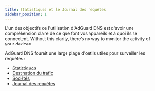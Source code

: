 ```yaml
---
title: Statistiques et le Journal des requêtes
sidebar_position: 1
---
```


L'un des objectifs de l'utilisation d'AdGuard DNS est d'avoir une compréhension claire de ce que font vos appareils et à quoi ils se connectent. Without this clarity, there’s no way to monitor the activity of your devices.

AdGuard DNS fournit une large plage d'outils utiles pour surveiller les requêtes :

- [Statistiques](/private-dns/statistics-and-log/statistics.md)
- [Destination du trafic](/private-dns/statistics-and-log/traffic-destination.md)
- [Sociétés](/private-dns/statistics-and-log/companies.md)
- [Journal des requêtes](/private-dns/statistics-and-log/query-log.md)
